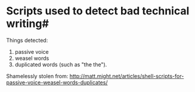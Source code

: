 # Scripts used to detect bad technical writing#

Things detected:
1. passive voice
2. weasel words
3. duplicated words (such as "the the").

Shamelessly stolen from: http://matt.might.net/articles/shell-scripts-for-passive-voice-weasel-words-duplicates/ 

